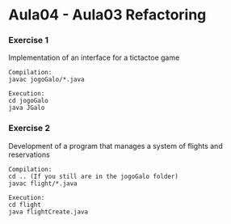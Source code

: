 # Aula04 - Aula03 Refactoring

### Exercise 1

Implementation of an interface for a tictactoe game

```
Compilation:
javac jogoGalo/*.java

Execution:
cd jogoGalo
java JGalo
```

### Exercise 2
Development of a program that manages a system of flights and reservations

```
Compilation:
cd .. (If you still are in the jogoGalo folder)
javac flight/*.java

Execution:
cd flight
java flightCreate.java
```
